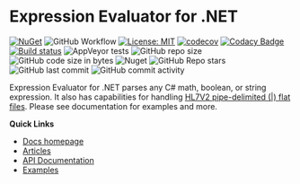 # Expression Evaluator for .NET

[![NuGet](https://img.shields.io/nuget/v/ExpressionEvaluatorForDotNet.svg)](https://www.nuget.org/packages/ExpressionEvaluatorForDotNet/) ![GitHub Workflow](https://github.com/joemoceri/expression-evaluator-dotnet/actions/workflows/dotnet.yml/badge.svg) [![License: MIT](https://img.shields.io/badge/License-MIT-yellow.svg)](https://opensource.org/licenses/MIT) [![codecov](https://codecov.io/gh/joemoceri/expression-evaluator-dotnet/branch/main/graph/badge.svg)](https://codecov.io/gh/joemoceri/expression-evaluator-dotnet) [![Codacy Badge](https://app.codacy.com/project/badge/Grade/641cf8f3592f4ac58836d8d8f1ba771d)](https://www.codacy.com/gh/joemoceri/expression-evaluator-dotnet/dashboard?utm_source=github.com&amp;utm_medium=referral&amp;utm_content=joemoceri/expression-evaluator-dotnet&amp;utm_campaign=Badge_Grade) [![Build status](https://ci.appveyor.com/api/projects/status/i2in9jjivnh3oq43?svg=true)](https://ci.appveyor.com/project/joemoceri/expression-evaluator-dotnet) ![AppVeyor tests](https://img.shields.io/appveyor/tests/joemoceri/expression-evaluator-dotnet) ![GitHub repo size](https://img.shields.io/github/repo-size/joemoceri/expression-evaluator-dotnet) ![GitHub code size in bytes](https://img.shields.io/github/languages/code-size/joemoceri/expression-evaluator-dotnet) ![Nuget](https://img.shields.io/nuget/dt/ExpressionEvaluatorForDotNet) ![GitHub Repo stars](https://img.shields.io/github/stars/joemoceri/expression-evaluator-dotnet?style=social) ![GitHub last commit](https://img.shields.io/github/last-commit/joemoceri/expression-evaluator-dotnet) ![GitHub commit activity](https://img.shields.io/github/commit-activity/m/joemoceri/expression-evaluator-dotnet) 

Expression Evaluator for .NET parses any C# math, boolean, or string expression. It also has capabilities for handling [HL7V2 pipe-delimited (|) flat files](https://en.wikipedia.org/wiki/Health_Level_Seven_International). Please see documentation for examples and more.

**Quick Links**
- [Docs homepage](https://joemoceri.github.io/expression-evaluator-dotnet/)
- [Articles](https://joemoceri.github.io/expression-evaluator-dotnet/articles/Installation.html)
- [API Documentation](https://joemoceri.github.io/expression-evaluator-dotnet/api/index.html)
- [Examples](https://joemoceri.github.io/expression-evaluator-dotnet/articles/Examples.html)
